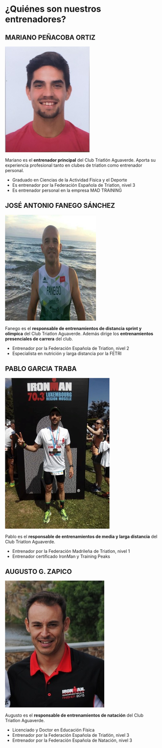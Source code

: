 # ¿Quiénes son nuestros entrenadores?

## MARIANO PEÑACOBA ORTIZ

![penacoba](./images/penacoba.jpg)

Mariano es el **entrenador principal** del Club Triatlón Aguaverde. Aporta su experiencia profesional tanto en clubes de triatlon como entrenador personal.

- Graduado en Ciencias de la Actividad Física y el Deporte
- Es entrenador por la Federación Española de Triatlon, nivel 3
- Es entrenador personal en la empresa MAD TRAINING

## JOSÉ ANTONIO FANEGO SÁNCHEZ

![jose antonio fanego sanchez](./images/fanego.jpg)

Fanego es el **responsable de entrenamientos de distancia sprint y olímpica** del Club Triatlon Aguaverde. Además dirige los **entrenamientos presenciales de carrera** del club.

- Entrenador por la Federación Española de Triatlon, nivel 2
- Especialista en nutrición y larga distancia por la FETRI

## PABLO GARCIA TRABA

![pablo garcia traba](./images/loko.jpg)

Pablo es el **responsable de entrenamientos de media y larga distancia** del Club Triatlon Aguaverde.

- Entrenador por la Federación Madrileña de Triatlon, nivel 1
- Entrenador certificado IronMan y Training Peaks

## AUGUSTO G. ZAPICO

![augusto garcia zapico](./images/zapico.jpg)

Augusto es el **responsable de entrenamientos de natación** del Club Triatlon Aguaverde.

- Licenciado y Doctor en Educación Física
- Entrenador por la Federación Española de Triatlón, nivel 3
- Entrenador por la Federación Española de Natación, nivel 3
